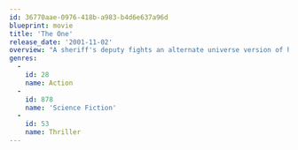 ```yaml
---
id: 36770aae-0976-418b-a983-b4d6e637a96d
blueprint: movie
title: 'The One'
release_date: '2001-11-02'
overview: "A sheriff's deputy fights an alternate universe version of himself who grows stronger with each alternate self he kills."
genres:
  -
    id: 28
    name: Action
  -
    id: 878
    name: 'Science Fiction'
  -
    id: 53
    name: Thriller
---
```

